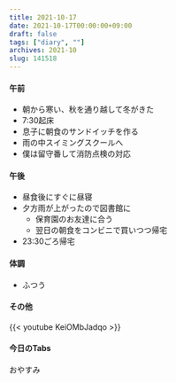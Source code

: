 ```yaml
---
title: 2021-10-17
date: 2021-10-17T00:00:00+09:00
draft: false
tags: ["diary", ""]
archives: 2021-10
slug: 141518
---
```

#### 午前
- 朝から寒い、秋を通り越して冬がきた
- 7:30起床
- 息子に朝食のサンドイッチを作る
- 雨の中スイミングスクールへ
- 僕は留守番して消防点検の対応
#### 午後
- 昼食後にすぐに昼寝
- 夕方雨が上がったので図書館に
  - 保育園のお友達に合う
  - 翌日の朝食をコンビニで買いつつ帰宅
- 23:30ごろ帰宅
#### 体調
- ふつう
#### その他
{{< youtube KeiOMbJadqo >}}
#### 今日のTabs
おやすみ